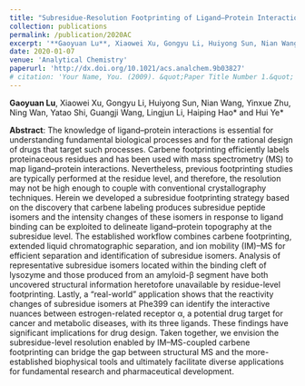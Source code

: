 ```yaml
---
title: "Subresidue-Resolution Footprinting of Ligand–Protein Interactions by Carbene Chemistry and Ion Mobility–Mass Spectrometry"
collection: publications
permalink: /publication/2020AC
excerpt: '**Gaoyuan Lu**, Xiaowei Xu, Gongyu Li, Huiyong Sun, Nian Wang, Yinxue Zhu, Ning Wan, Yatao Shi, Guangji Wang, Lingjun Li, Haiping Hao* and Hui Ye*'
date: 2020-01-07
venue: 'Analytical Chemistry'
paperurl: 'http://dx.doi.org/10.1021/acs.analchem.9b03827'
# citation: 'Your Name, You. (2009). &quot;Paper Title Number 1.&quot; <i>Journal 1</i>. 1(1).'
---
```

**Gaoyuan Lu**, Xiaowei Xu, Gongyu Li, Huiyong Sun, Nian Wang, Yinxue Zhu, Ning Wan, Yatao Shi, Guangji Wang, Lingjun Li, Haiping Hao* and Hui Ye*

**Abstract**:
The knowledge of ligand–protein interactions is essential for understanding fundamental biological processes and for the rational design of drugs that target such processes. Carbene footprinting efficiently labels proteinaceous residues and has been used with mass spectrometry (MS) to map ligand–protein interactions. Nevertheless, previous footprinting studies are typically performed at the residue level, and therefore, the resolution may not be high enough to couple with conventional crystallography techniques. Herein we developed a subresidue footprinting strategy based on the discovery that carbene labeling produces subresidue peptide isomers and the intensity changes of these isomers in response to ligand binding can be exploited to delineate ligand–protein topography at the subresidue level. The established workflow combines carbene footprinting, extended liquid chromatographic separation, and ion mobility (IM)–MS for efficient separation and identification of subresidue isomers. Analysis of representative subresidue isomers located within the binding cleft of lysozyme and those produced from an amyloid-β segment have both uncovered structural information heretofore unavailable by residue-level footprinting. Lastly, a “real-world” application shows that the reactivity changes of subresidue isomers at Phe399 can identify the interactive nuances between estrogen-related receptor α, a potential drug target for cancer and metabolic diseases, with its three ligands. These findings have significant implications for drug design. Taken together, we envision the subresidue-level resolution enabled by IM–MS-coupled carbene footprinting can bridge the gap between structural MS and the more-established biophysical tools and ultimately facilitate diverse applications for fundamental research and pharmaceutical development.